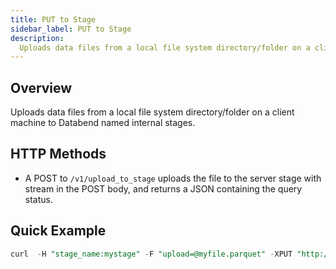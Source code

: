 ```yaml
---
title: PUT to Stage
sidebar_label: PUT to Stage
description:
  Uploads data files from a local file system directory/folder on a client machine to Databend named internal stages.
---
```


## Overview

Uploads data files from a local file system directory/folder on a client machine to Databend named internal stages.


## HTTP Methods

* A POST to `/v1/upload_to_stage` uploads the file to the server stage with stream in the POST body, and returns a JSON containing the query status.

## Quick Example

```sql
curl  -H "stage_name:mystage" -F "upload=@myfile.parquet" -XPUT "http://localhost:8000/v1/upload_to_stage"
```
